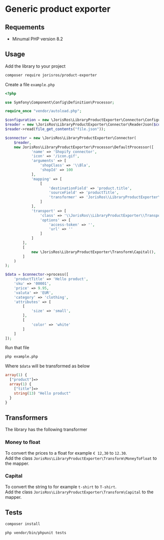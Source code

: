 # Generic product exporter
## Requements
* Minumal PHP version 8.2 

## Usage
Add the library to your project
```bash
composer require jorisros/product-exporter
```
Create a file ``example.php``
```php
<?php

use Symfony\Component\Config\Definition\Processor;

require_once "vendor/autoload.php";

$configuration = new \JorisRos\LibraryProductExporter\Connector\Configuration();
$reader = new \JorisRos\LibraryProductExporter\Connector\ReaderJson($configuration);
$reader->read(file_get_contents("file.json"));

$connector = new \JorisRos\LibraryProductExporter\Connector(
    $reader,
    new JorisRos\LibraryProductExporter\Processor\DefaultProcessor([
            'name' => 'Shopify connector',
            'icon' => '/icon.gif',
            'arguments' => [
                'shopClass' => '\\Bla',
                'shopId' => 100
            ],
            'mapping' => [
                [
                    'destinationField' => 'product.title',
                    'sourceField' => 'productTitle',
                    'transformer' => 'JorisRos\\LibraryProductExporter\\Transform\\Capital'
                ]
            ],
            'transport' => [
                'class' => '\\JorisRos\\LibraryProductExporter\\Transport\\TransportGuzzle',
                'options' => [
                    'access-token' => '',
                    'url' => ''
                ]
            ]
        ],
        [
            new \JorisRos\LibraryProductExporter\Transform\Capital(),
        ]
    )
);

$data = $connector->process([
    'productTitle' => 'Hello product',
    'sku' => '00001',
    'price' => 9.95,
    'valuta' => 'EUR',
    'category' => 'clothing',
    'attributes' => [
        [
            'size' => 'small',
        ],
        [
            'color' => 'white'
        ]
    ]
]);
```
Run that file
```bash
php example.php
```
Where ``$data`` will be transformed as below
```php
array(1) {
  ["product"]=>
  array(1) {
    ["title"]=>
    string(13) "Hello product"
  }
}
```

## Transformers
The library has the following transformer 
### Money to float
To convert the prices to a float for example ``€ 12,30`` to ``12.30``.<br>
Add the class ``JorisRos\LibraryProductExporter\Transform\MoneyToFloat`` to the mapper.
### Capital
To convert the string to for example ``t-shirt`` to ``T-shirt``.<br>
Add the class ``JorisRos\LibraryProductExporter\Transform\Capital`` to the mapper.


## Tests
```bash
composer install
```
```bash
php vendor/bin/phpunit tests
```
